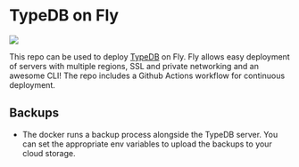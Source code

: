 # TypeDB on Fly 

<img src="https://avatars.githubusercontent.com/u/22525303?s=200&v=4" />

This repo can be used to deploy [TypeDB] on Fly. 
Fly allows easy deployment of servers with multiple regions, SSL and private networking and an awesome CLI!
The repo includes a Github Actions workflow for continuous deployment.

## Backups
- The docker runs a backup process alongside the TypeDB server. You can set the appropriate env variables to upload the backups to your cloud storage.

[TypeDB]: https://www.vaticle.com/
[Fly]: https://fly.io
